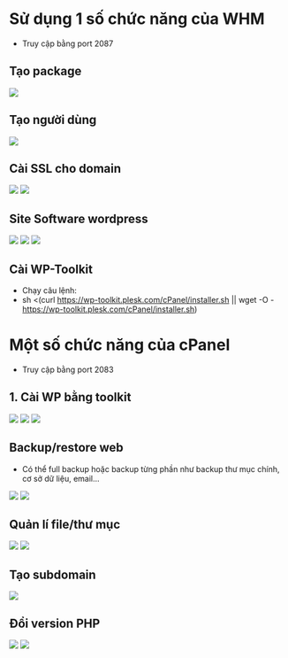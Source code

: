 # Sử dụng 1 số chức năng của WHM

- Truy cập bằng port 2087
## Tạo package
<img src="image/.PNG">

## Tạo người dùng

<img src="image/2.PNG">

## Cài SSL cho domain

<img src="image/3.PNG">

<img src="image/4.PNG">


## Site Software wordpress

<img src="image/4.PNG">

<img src="image/5.PNG">

<img src="image/6.PNG">

## Cài WP-Toolkit
- Chạy câu lệnh:
- sh <(curl https://wp-toolkit.plesk.com/cPanel/installer.sh || wget -O - https://wp-toolkit.plesk.com/cPanel/installer.sh)

# Một số chức năng của cPanel
- Truy cập bằng port 2083

## 1. Cài WP bằng toolkit

<img src="image/6.PNG">

<img src="image/7.PNG">

<img src="image/8.PNG">

## Backup/restore web
- Có thể full backup hoặc backup từng phần như backup thư mục chính, cơ sở dữ liệu, email...

<img src="image/9.PNG">

<img src="image/10.PNG">

## Quản lí file/thư mục

<img src="image/11.PNG">

<img src="image/12.PNG">


## Tạo subdomain

<img src="image/13.PNG">



## Đổi version PHP

<img src="image/14.PNG">

<img src="image/15.PNG">

